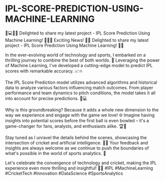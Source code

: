 # IPL-SCORE-PREDICTION-USING-MACHINE-LEARNING
 🧠💻🏏✨ Delighted to share my latest project - IPL Score Prediction Using Machine Learning! 🤖🚀🏏
Exciting News! 🏏✨ Delighted to share my latest project - IPL Score Prediction Using Machine Learning! 🤖🔮

In the ever-evolving world of technology and sports, I embarked on a thrilling journey to combine the best of both worlds. 🚀 Leveraging the power of Machine Learning, I've developed a cutting-edge model to predict IPL scores with remarkable accuracy. 📈🔥

The IPL Score Prediction model utilizes advanced algorithms and historical data to analyze various factors influencing match outcomes. From player performance and team dynamics to pitch conditions, the model takes it all into account for precise predictions. 🧠💻

Why is this groundbreaking? Because it adds a whole new dimension to the way we experience and engage with the game we love! 🌐 Imagine having insights into potential scores before the first ball is even bowled – it's a game-changer for fans, analysts, and enthusiasts alike. 🏆🎉

Stay tuned as I unravel the details behind the scenes, showcasing the intersection of cricket and artificial intelligence. 🤯🏏 Your feedback and insights are always welcome as we continue to push the boundaries of what's possible in the world of sports analytics. 🌟

Let's celebrate the convergence of technology and cricket, making the IPL experience even more thrilling and insightful! 🚀🏏 #IPL #MachineLearning #CricketTech #Innovation #DataScience #SportsAnalytics
